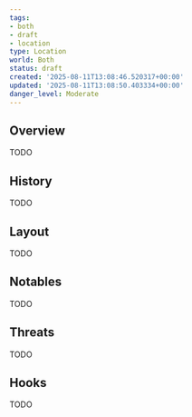 ```yaml
---
tags:
- both
- draft
- location
type: Location
world: Both
status: draft
created: '2025-08-11T13:08:46.520317+00:00'
updated: '2025-08-11T13:08:50.403334+00:00'
danger_level: Moderate
---
```



## Overview

TODO
## History

TODO
## Layout

TODO
## Notables

TODO
## Threats

TODO
## Hooks

TODO
